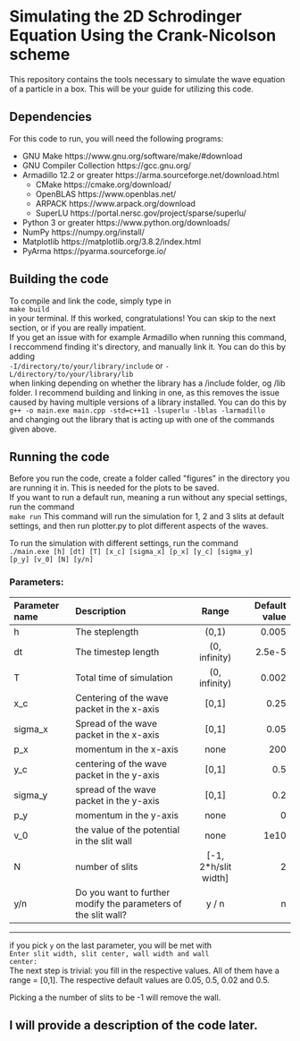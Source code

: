 # Simulating the 2D Schrodinger Equation Using the Crank-Nicolson scheme

<p>
This repository contains the tools necessary to simulate the wave equation of a
particle in a box. This will be your guide for utilizing this code.
</p>

## Dependencies

<p>
For this code to run, you will need the following programs:

<ul>
  <li>GNU Make <href>https://www.gnu.org/software/make/#download</href></li>
  <li>GNU Compiler Collection <href>https://gcc.gnu.org/</href></li>
  <li>Armadillo 12.2 or greater <href>https://arma.sourceforge.net/download.html</href>
  <ul>
    <li>CMake <href>https://cmake.org/download/</href></li>
    <li>OpenBLAS <href>https://www.openblas.net/</href></li>
    <li>ARPACK <href>https://www.arpack.org/download</href></li>
    <li>SuperLU <href>https://portal.nersc.gov/project/sparse/superlu/</href></li>
  </ul>
  </li>
  <li>Python 3 or greater <href>https://www.python.org/downloads/</href></li>
  <li>NumPy <href>https://numpy.org/install/</href></li>
  <li>Matplotlib <href>https://matplotlib.org/3.8.2/index.html</href></li>
  <li>PyArma <href>https://pyarma.sourceforge.io/</href></li>
</ul>
</p>

## Building the code

<p>
To compile and link the code, simply type in </br>
  <code>make build</code></br>
in your terminal. If this worked, congratulations! You can skip to the next section, or if you are really impatient.
</br> If you get an issue with for example Armadillo when running this command, I reccommend finding it's directory, and manually link it. You can do this by adding </br>
<code>-I/directory/to/your/library/include</code>  or  <code>-L/directory/to/your/library/lib</code></br>
when linking depending on whether the library has a /include folder, og /lib folder. I recommend building and linking in one, as this removes the issue caused by having multiple versions of a library installed. You can do this by </br>
<code>g++ -o main.exe main.cpp -std=c++11 -lsuperlu -lblas -larmadillo</code></br> and changing out the library that is acting up with one of the commands given above.
</p>

## Running the code
<p>
 Before you run the code, create a folder called "figures" in the directory you are running it in. This is needed for the plots to be saved.</br>
  If you want to run a default run, meaning a run without any special settings, run the command </br>
  <code>make run</code>
  This command will run the simulation for 1, 2 and 3 slits at default settings, and then run plotter.py to plot different aspects of the waves. </br>

  To run the simulation with different settings, run the command </br>
  <code>./main.exe [h] [dt] [T] [x_c] [sigma_x] [p_x] [y_c] [sigma_y] [p_y] [v_0] [N] [y/n]</code>

  ### Parameters:
 
| Parameter name |                        Description                             |         Range        | Default value |
|:---------------|:---------------------------------------------------------------|:--------------------:|--------------:|
|    h           | The steplength                                                 | (0,1)                | 0.005         |
|    dt          | The timestep length                                            | (0, infinity)        | 2.5e-5        |
|    T           | Total time of simulation                                       | (0, infinity)        | 0.002         |
|    x_c         | Centering of the wave packet in the x-axis                     | [0,1]                | 0.25          |
|    sigma_x     | Spread of the wave packet in the x-axis                        | [0,1]                | 0.05          |
|    p_x         | momentum in the x-axis                                         | none                 | 200           |
|    y_c         | centering of the wave packet in the y-axis                     | [0,1]                | 0.5           |
|    sigma_y     | spread of the wave packet in the y-axis                        | [0,1]                | 0.2           |
|    p_y         | momentum in the y-axis                                         | none                 | 0             |
|    v_0         | the value of the potential in the slit wall                    | none                 | 1e10          |
|    N           | number of slits                                                | [-1, 2*h/slit width] | 2             |
|    y/n         | Do you want to further modify the parameters of the slit wall? | y / n                | n             |
--------------------------------------------------------------------------------------------------------------------------

  if you pick <code>y</code> on the last parameter, you will be met with </br><code>Enter slit width, slit center, wall width and wall center: </code></br>
  The next step is trivial: you fill in the respective values. All of them have a range = [0,1]. The respective default values are 0.05, 0.5, 0.02 and 0.5.

  Picking a the number of slits to be -1 will remove the wall.
  </p>

</p>



## I will provide a description of the code later.
